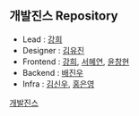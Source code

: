 ## 개발진스 Repository
- Lead : [강희](https://github.com/kheeyaa)
- Designer : [김유진](https://yujin.kim)
- Frontend : [강희](https://github.com/kheeyaa), [서혜연](https://github.com/skojphy), [윤창현](https://github.com/ChanghyeonYoon)
- Backend : [배진우](https://github.com/CNJingo)
- Infra : [김신우](https://github.com/Nunuscloud), [홍은영](https://github.com/hong0331)

	
[개발진스](https://devjeans.dev-hee.com)
